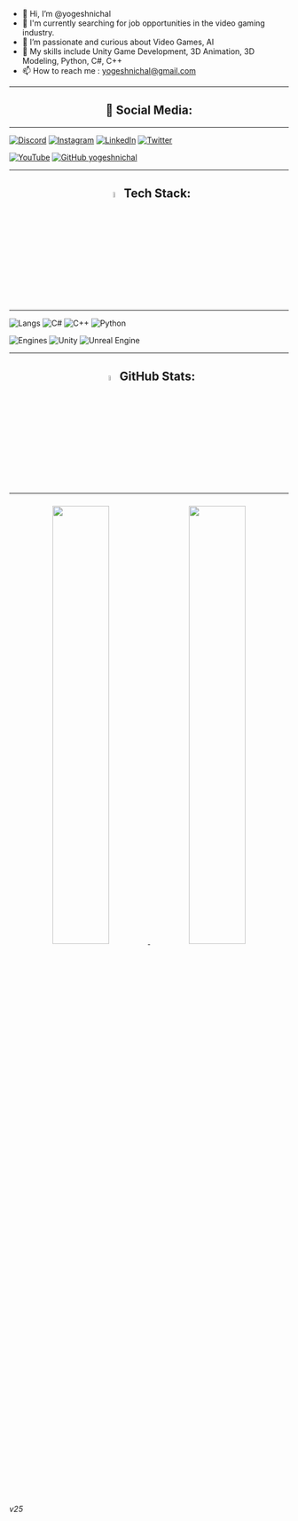 - 👋 Hi, I’m @yogeshnichal
- 🔭 I'm currently searching for job opportunities in the video gaming industry.
- 👀 I’m passionate and curious about Video Games, AI
- 🌱 My skills include Unity Game Development, 3D Animation, 3D Modeling, Python, C#, C++
- 📫 How to reach me : yogeshnichal@gmail.com

---

<h2 align=center>📱 Social Media:</h2>

---

[![Discord](https://img.shields.io/badge/Discord-%237289DA.svg?logo=discord&logoColor=white)](htttps://discord.gg/CGLife#3334)
[![Instagram](https://img.shields.io/badge/Instagram-%23E4405F.svg?logo=Instagram&logoColor=white)](https://instagram.com/yogesh_nichal/)
[![LinkedIn](https://img.shields.io/badge/LinkedIn-%230077B5.svg?logo=linkedin&logoColor=white)](https://www.linkedin.com/in/yogesh-nichal-36966768/) 
[![Twitter](https://img.shields.io/badge/Twitter-%231DA1F2.svg?logo=Twitter&logoColor=white)](https://twitter.com/NichalYogesh) 


[![YouTube](https://img.shields.io/badge/YouTube-%23FF0000.svg?logo=YouTube&logoColor=red&label=Subscribe&style=social)](https://www.youtube.com/channel/UCSLToIk9DMJyYwQV0tIFQGw) 
[![GitHub yogeshnichal](https://img.shields.io/github/followers/yogeshnichal?label=follow&style=social)](https://github.com/yogeshnichal)&nbsp;

---

<h2 align=center><img src="https://cdn-icons-png.flaticon.com/512/534/534621.png" width="5%" > Tech Stack:</h2>

---
![Langs](https://img.shields.io/badge/-Langs-blueviolet.svg?style=for-the-badge)
![C#](https://img.shields.io/badge/c%23-%23239120.svg?style=for-the-badge&logo=c-sharp&logoColor=white)
![C++](https://img.shields.io/badge/c++-%2300599C.svg?style=for-the-badge&logo=c%2B%2B&logoColor=white) 
![Python](https://img.shields.io/badge/-python-3776AB.svg?style=for-the-badge&logo=python&logoColor=white) 
<br>

![Engines](https://img.shields.io/badge/-engine-blueviolet.svg?style=for-the-badge) 
![Unity](https://img.shields.io/badge/-unity-FFFFFF.svg?style=for-the-badge&logo=unity&logoColor=black)
![Unreal Engine](https://img.shields.io/badge/unrealengine-%23313131.svg?style=for-the-badge&logo=unrealengine&logoColor=white)

---
<div align=center>

<h2> <img src="https://cdn-icons-png.flaticon.com/512/825/825196.png" width="5%"> GitHub Stats:</h2>

---


<p align="center">
<a href="https://github.com/yogeshnichal">
  <img style="margin:0.5rem; width:45%;" src="https://github-readme-stats.vercel.app/api/top-langs/?username=yogeshnichal&hide_border=true&include_all_commits=true&count_private=true&hide=HLSL,HTML,CSS,shaderlab&title_color=ff8f73&text_color=c3d3e6&icon_color=121212&bg_color=323f4b" />
</a>
<img style="width:45%;margin:0.5rem;"src="https://github-readme-stats.vercel.app/api?username=yogeshnichal&hide_border=true&include_all_commits=true&count_private=true&title_color=ff8f73&text_color=c3d3e6&icon_color=00897b&bg_color=323f4b" />  &emsp;

</p>
</div>
<h6>v25</h6>
</div>

